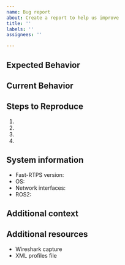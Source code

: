 ```yaml
---
name: Bug report
about: Create a report to help us improve
title: ''
labels: ''
assignees: ''

---
```


<!--- Provide a general summary of the issue in the Title above -->

## Expected Behavior
<!--- Tell us what should happen -->

## Current Behavior
<!--- Tell us what happens instead of the expected behavior -->

## Steps to Reproduce
<!--- Provide a link to a live example, or an unambiguous set of steps to -->
<!--- reproduce this bug. Include code to reproduce, if relevant -->
1.
2.
3.
4.

## System information
<!--- Provide information about your system environment. -->

- Fast-RTPS version: <!--- e.g. commit hash, tag, branch, ... -->
- OS: <!--- e.g. Windows 10, Ubuntu 18.04 -->
- Network interfaces: <!--- Network interfaces used in the reproducible example -->
                      <!--- e.g. eth0 (192.168.1.10), lo (127.0.0.1), ... -->
- ROS2: <!--- Provide the ROS2 distribution if you're using Fast-RTPS under ROS2 -->
        <!--- e.g. Eloquent, Dashing, ... -->

## Additional context
<!--- Add any context about the problem here. -->

## Additional resources
- Wireshark capture <!--- A network capture will be helpful for us -->
- XML profiles file <!--- If you use and XML profiles file, please attach it. -->

